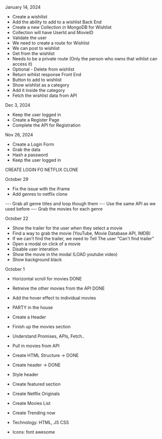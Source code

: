 January 14, 2024
- Create a wishilist
- Add the ability to add to a wishlist 
Back End
- Create a new Collection in MongoDB for Wishlist
- Collection will have UserId and MovieID
- Validate the user
- We need to create a route for Wishlist
- We can post to wishlist
- Get from the wishlist
- Needs to be a private route (Only the person who owns that wihlist can access it)
- Optional - Delete from wishlist
- Return wihlist response
Front End
- Button to add to wishlist
- Show wishlist as a category
- Add it inside the category
- Fetch the wishlist data from API 


Dec 3, 2024
- Keep the user logged in
- Create a Register Page
- Complete the API for Registration

Nov 26, 2024

- Create a Login Form 
- Grab the data
- Hash a password
- Keep the user logged in 



CREATE LOGIN FO NETFLIX CLONE

October 29

- Fix the issue with the iframe
- Add genres to netflix clone

--- Grab all genre titles and loop though them
--- Use the same API as we used before
--- Grab the movies for each genre

October 22

- Show the trailer for the user when they select a movie
- Find a way to grab the movie (YouTube, Movie Database API, IMDB)
- If we can't find the trailer, we need to Tell The user "Can't find trailer"
- Open a modal on click of a movie
- Disable user interation
- Show the movie in the modal (LOAD youtube video)
- Show background black


October 1

- Horizontal scroll for movies DONE
- Retreive the other movies from the API DONE
- Add the hover effect to individual movies 
- PARTY in the house



- Create a Header
- Finish up the movies section
- Understand Promises, APIs, Fetch..
- Pull in movies from API







- Create HTML Structure -> DONE
- Create header -> DONE
- Style header
- Create featured section
- Create Netflix Originals
- Create Movies List
- Create Trending now
- Technology: HTML, JS CSS
- Icons: font awesome
